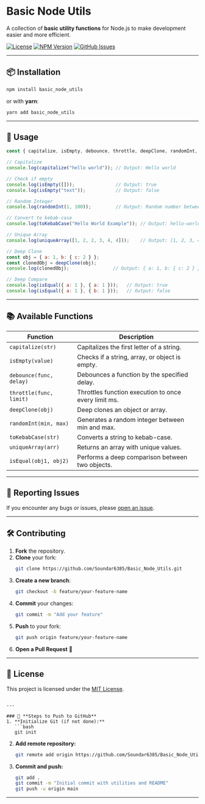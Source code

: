 # Basic Node Utils

A collection of **basic utility functions** for Node.js to make development easier and more efficient.

[![License](https://img.shields.io/badge/license-ISC-blue.svg)](LICENSE)
[![NPM Version](https://img.shields.io/npm/v/basic_node_utils.svg)](https://www.npmjs.com/package/basic_node_utils)
[![GitHub Issues](https://img.shields.io/github/issues/Soundar6385/Basic_Node_Utils.svg)](https://github.com/Soundar6385/Basic_Node_Utils/issues)

---

## 📦 Installation

```bash
npm install basic_node_utils
```

or with **yarn**:

```bash
yarn add basic_node_utils
```

---

## 🚀 Usage

```js
const { capitalize, isEmpty, debounce, throttle, deepClone, randomInt, toKebabCase, uniqueArray, isEqual } = require('basic_node_utils');

// Capitalize
console.log(capitalize("hello world")); // Output: Hello world

// Check if empty
console.log(isEmpty([]));               // Output: true
console.log(isEmpty("text"));           // Output: false

// Random Integer
console.log(randomInt(1, 100));         // Output: Random number between 1 and 100

// Convert to kebab-case
console.log(toKebabCase("Hello World Example")); // Output: hello-world-example

// Unique Array
console.log(uniqueArray([1, 2, 2, 3, 4, 4]));    // Output: [1, 2, 3, 4]

// Deep Clone
const obj = { a: 1, b: { c: 2 } };
const clonedObj = deepClone(obj);
console.log(clonedObj);                // Output: { a: 1, b: { c: 2 } }

// Deep Compare
console.log(isEqual({ a: 1 }, { a: 1 }));   // Output: true
console.log(isEqual({ a: 1 }, { b: 1 }));   // Output: false
```

---

## 📚 Available Functions

| Function        | Description                                                |
|-----------------|------------------------------------------------------------|
| `capitalize(str)` | Capitalizes the first letter of a string.                  |
| `isEmpty(value)` | Checks if a string, array, or object is empty.             |
| `debounce(func, delay)` | Debounces a function by the specified delay.             |
| `throttle(func, limit)` | Throttles function execution to once every limit ms.  |
| `deepClone(obj)` | Deep clones an object or array.                             |
| `randomInt(min, max)` | Generates a random integer between min and max.         |
| `toKebabCase(str)` | Converts a string to kebab-case.                          |
| `uniqueArray(arr)` | Returns an array with unique values.                      |
| `isEqual(obj1, obj2)` | Performs a deep comparison between two objects.          |

---

## 🐛 Reporting Issues

If you encounter any bugs or issues, please [open an issue](https://github.com/Soundar6385/Basic_Node_Utils/issues).

---

## 🛠 Contributing

1. **Fork** the repository.
2. **Clone** your fork:
   ```bash
   git clone https://github.com/Soundar6385/Basic_Node_Utils.git
   ```
3. **Create a new branch**:
   ```bash
   git checkout -b feature/your-feature-name
   ```
4. **Commit** your changes:
   ```bash
   git commit -m "Add your feature"
   ```
5. **Push** to your fork:
   ```bash
   git push origin feature/your-feature-name
   ```
6. **Open a Pull Request** 🚀

---

## 📄 License

This project is licensed under the [MIT License](LICENSE).

```

---

### 🚀 **Steps to Push to GitHub**
1. **Initialize Git (if not done):**
   ```bash
   git init
   ```

2. **Add remote repository:**
   ```bash
   git remote add origin https://github.com/Soundar6385/Basic_Node_Utils.git
   ```

3. **Commit and push:**
   ```bash
   git add .
   git commit -m "Initial commit with utilities and README"
   git push -u origin main
   ```

---